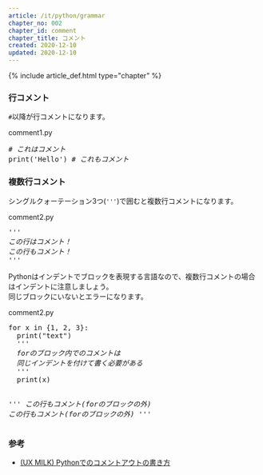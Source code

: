 ```yaml
---
article: /it/python/grammar
chapter_no: 002
chapter_id: comment
chapter_title: コメント
created: 2020-12-10
updated: 2020-12-10
---
```

{% include article_def.html type="chapter" %}

### 行コメント

`#`以降が行コメントになります。

<div class="code-box">
<div class="title">comment1.py</div>
<pre>
<em class="comment"># これはコメント</em>
print('Hello') <em class="comment"># これもコメント</em>
</pre>
</div>

### 複数行コメント

シングルクォーテーション3つ(`'''`)で囲むと複数行コメントになります。

<div class="code-box">
<div class="title">comment2.py</div>
<pre>
<em class="comment">'''
この行はコメント！
この行もコメント！
'''</em>
</pre>
</div>

Pythonはインデントでブロックを表現する言語なので、複数行コメントの場合はインデントに注意しましょう。  
同じブロックにいないとエラーになります。

<div class="code-box">
<div class="title">comment2.py</div>
<pre>
for x in {1, 2, 3}:
  print("text")
  <em class="comment">'''
  forのブロック内でのコメントは
  同じインデントを付けて書く必要がある
  '''</em>
  print(x)

<em class="comment">'''
この行もコメント(forのブロックの外)
この行もコメント(forのブロックの外)
'''</em>
</pre>
</div>

### 参考

- [(UX MILK) Pythonでのコメントアウトの書き方](https://uxmilk.jp/8847)

